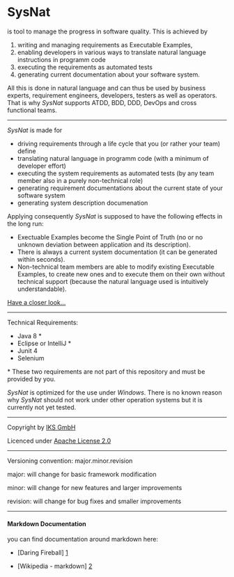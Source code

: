 # SysNat

is tool to manage the progress in software quality. This is achieved by
1. writing and managing requirements as Executable Examples, 
3. enabling developers in various ways to translate natural language instructions in programm code
3. executing the requirements as automated tests 
4. generating current documentation about your software system. 

All this is done in natural language and can thus be used by business experts, requirement engineers, developers, testers as well as operators. That is why *SysNat* supports ATDD, BDD, DDD, DevOps and cross functional teams. 


* * *

*SysNat* is made for
- driving requirements through a life cycle that you (or rather your team) define
- translating natural language in programm code (with a minimum of developer effort)
- executing the system requirements as automated tests (by any team member also in a purely non-technical role)
- generating requirement documentations about the current state of your software system
- generating system description documenation

Applying consequently *SysNat* is supposed to have the following effects in the long run:
- Exectuable Examples become the Single Point of Truth (no or no unknown deviation between application and its description).
- There is always a current system documentation (it can be generated within seconds).
- Non-technical team members are able to modify existing Executable Examples, to create new ones and to execute them on their own without technical support (because the natural language used is intuitively understandable).

[Have a closer look...](https://github.com/iks-github/SysNatTesting/wiki)

* * *

Technical Requirements:

- Java 8 \*
- Eclipse or IntelliJ \*
- Junit 4
- Selenium 

\* These two requirements are not part of this repository and must be provided by you. 

_SysNat_ is optimized for the use under *Windows*. There is no known reason why _SysNat_ should not work under other operation systems but it is currently not yet tested.


* * *


Copyright by [IKS GmbH](https://www.iks-gmbh.com)

Licenced under [Apache License 2.0](http://www.apache.org/licenses/LICENSE-2.0.html)


* * *


Versioning convention: major.minor.revision

major:    will change for basic framework modification

minor:    will change for new features and larger improvements

revision: will change for bug fixes and smaller improvements


* * *


#### Markdown Documentation

you can find documentation around markdown here:
- [Daring Fireball] [1]
- [Wikipedia - markdown] [2]

  [1]: http://daringfireball.net/projects/markdown/syntax
  [2]: http://en.wikipedia.org/wiki/Markdown

